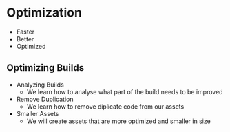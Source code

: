 # Optimization

-   Faster
-   Better
-   Optimized

## Optimizing Builds

-   Analyzing Builds
    -   We learn how to analyse what part of the build needs to be improved
-   Remove Duplication
    -   We learn how to remove diplicate code from our assets
-   Smaller Assets
    -   We will create assets that are more optimized and smaller in size
